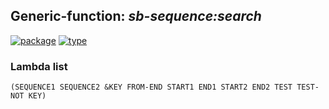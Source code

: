 ## Generic-function: ***sb-sequence:search***
[![package](https://img.shields.io/badge/Package-SB--SEQUENCE-5f9ea0.svg?style=social&colorA=999999)](../) [![type](https://img.shields.io/badge/Type-Generic--Function-5f9ea0.svg?style=social&colorA=999999)](../#generic-function) 
### Lambda list
```
(SEQUENCE1 SEQUENCE2 &KEY FROM-END START1 END1 START2 END2 TEST TEST-NOT KEY)
```

